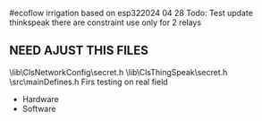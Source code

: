 #ecoflow irrigation based on esp322024 04 28
Todo:
Test update thinkspeak
there are constraint use only for 2 relays
## NEED AJUST THIS FILES 
\lib\ClsNetworkConfig\secret.h
\lib\ClsThingSpeak\secret.h
\src\mainDefines.h
Firs testing on real field
* Hardware 
* Software
